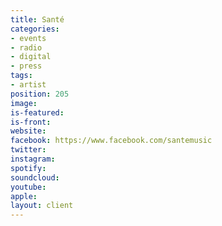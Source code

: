 ```yaml
---
title: Santé
categories:
- events
- radio
- digital
- press
tags:
- artist
position: 205
image: 
is-featured: 
is-front: 
website: 
facebook: https://www.facebook.com/santemusic
twitter: 
instagram: 
spotify: 
soundcloud: 
youtube: 
apple: 
layout: client
---
```


